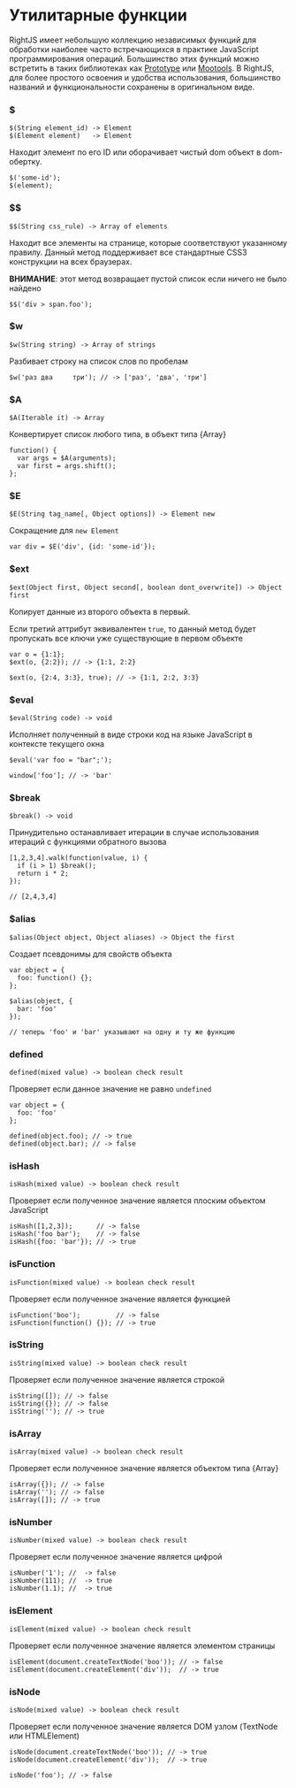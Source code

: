 # Утилитарные функции

RightJS имеет небольшую коллекцию независимых функций для обработки наиболее
часто встречающихся в практике JavaScript программирования операций.
Большинство этих функций можно встретить в таких библиотеках как
[Prototype](http://prototypejs.org) или [Mootools](http://mootools.net).
В RightJS, для более простого освоения и удобства использования,
большинство названий и функциональности сохранены в оригинальном виде.

### $

    $(String element_id) -> Element
    $(Element element)   -> Element

Находит элемент по его ID или оборачивает чистый dom объект в dom-обертку.

    $('some-id');
    $(element);


### $$

    $$(String css_rule) -> Array of elements

Находит все элементы на странице, которые соответствуют указанному правилу.
Данный метод поддерживает все стандартные CSS3 конструкции на всех браузерах.

__ВНИМАНИЕ__: этот метод возвращает пустой список если ничего не было найдено

    $$('div > span.foo');


### $w

    $w(String string) -> Array of strings

Разбивает строку на список слов по пробелам

    $w('раз два     три'); // -> ['раз', 'два', 'три']


### $A

    $A(Iterable it) -> Array

Конвертирует список любого типа, в объект типа {Array}

    function() {
      var args = $A(arguments);
      var first = args.shift();
    };


### $E

    $E(String tag_name[, Object options]) -> Element new

Сокращение для `new Element`

    var div = $E('div', {id: 'some-id'});


### $ext

    $ext(Object first, Object second[, boolean dont_overwrite]) -> Object first

Копирует данные из второго объекта в первый.

Если третий аттрибут эквивалентен `true`, то данный метод будет пропускать
все ключи уже существующие в первом объекте

    var o = {1:1};
    $ext(o, {2:2}); // -> {1:1, 2:2}

    $ext(o, {2:4, 3:3}, true); // -> {1:1, 2:2, 3:3}


### $eval

    $eval(String code) -> void

Исполняет полученный в виде строки код на языке JavaScript в контексте
текущего окна

    $eval('var foo = "bar";');

    window['foo']; // -> 'bar'


### $break

    $break() -> void

Принудительно останавливает итерации в случае использования итераций с
функциями обратного вызова

    [1,2,3,4].walk(function(value, i) {
      if (i > 1) $break();
      return i * 2;
    });

    // [2,4,3,4]


### $alias

    $alias(Object object, Object aliases) -> Object the first

Создает псевдонимы для свойств объекта

    var object = {
      foo: function() {};
    };

    $alias(object, {
      bar: 'foo'
    });

    // теперь 'foo' и 'bar' указывают на одну и ту же функцию


### defined

    defined(mixed value) -> boolean check result

Проверяет если данное значение не равно `undefined`

    var object = {
      foo: 'foo'
    };

    defined(object.foo); // -> true
    defined(object.bar); // -> false


### isHash

    isHash(mixed value) -> boolean check result

Проверяет если полученное значение является плоским объектом JavaScript

    isHash([1,2,3]);      // -> false
    isHash('foo bar');    // -> false
    isHash({foo: 'bar'}); // -> true



### isFunction

    isFunction(mixed value) -> boolean check result

Проверяет если полученное значение является функцией

    isFunction('boo');         // -> false
    isFunction(function() {}); // -> true



### isString

    isString(mixed value) -> boolean check result

Проверяет если полученное значение является строкой

    isString([]); // -> false
    isString({}); // -> false
    isString(''); // -> true


### isArray

    isArray(mixed value) -> boolean check result

Проверяет если полученное значение является объектом типа {Array}

    isArray({}); // -> false
    isArray(''); // -> false
    isArray([]); // -> true


### isNumber

    isNumber(mixed value) -> boolean check result

Проверяет если полученное значение является цифрой

    isNumber('1'); //  -> false
    isNumber(111); //  -> true
    isNumber(1.1); //  -> true



### isElement

    isElement(mixed value) -> boolean check result

Проверяет если полученное значение является элементом страницы

    isElement(document.createTextNode('boo')); // -> false
    isElement(document.createElement('div'));  // -> true


### isNode

    isNode(mixed value) -> boolean check result

Проверяет если полученное значение является DOM узлом (TextNode или HTMLElement)

    isNode(document.createTextNode('boo')); // -> true
    isNode(document.createElement('div'));  // -> true

    isNode('foo'); // -> false

